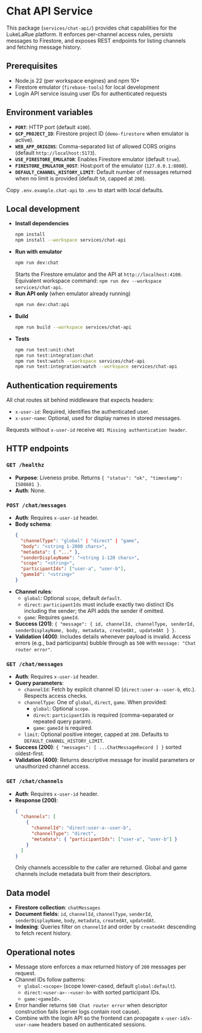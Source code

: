# Chat API Service

This package (`services/chat-api/`) provides chat capabilities for the LukeLaRue platform. It enforces per-channel access rules, persists messages to Firestore, and exposes REST endpoints for listing channels and fetching message history.

## Prerequisites

- Node.js 22 (per workspace engines) and npm 10+
- Firestore emulator (`firebase-tools`) for local development
- Login API service issuing user IDs for authenticated requests

## Environment variables

- **`PORT`**: HTTP port (default `4100`).
- **`GCP_PROJECT_ID`**: Firestore project ID (`demo-firestore` when emulator is active).
- **`WEB_APP_ORIGINS`**: Comma-separated list of allowed CORS origins (default `http://localhost:5173`).
- **`USE_FIRESTORE_EMULATOR`**: Enables Firestore emulator (default `true`).
- **`FIRESTORE_EMULATOR_HOST`**: Host:port of the emulator (`127.0.0.1:8080`).
- **`DEFAULT_CHANNEL_HISTORY_LIMIT`**: Default number of messages returned when no limit is provided (default `50`, capped at `200`).

Copy `.env.example.chat-api` to `.env` to start with local defaults.

## Local development

- **Install dependencies**
  ```bash
  npm install
  npm install --workspace services/chat-api
  ```
- **Run with emulator**
  ```bash
  npm run dev:chat
  ```
  Starts the Firestore emulator and the API at `http://localhost:4100`. Equivalent workspace command: `npm run dev --workspace services/chat-api`.
- **Run API only** (when emulator already running)
  ```bash
  npm run dev:chat:api
  ```
- **Build**
  ```bash
  npm run build --workspace services/chat-api
  ```
- **Tests**
  ```bash
  npm run test:unit:chat
  npm run test:integration:chat
  npm run test:watch --workspace services/chat-api
  npm run test:integration:watch --workspace services/chat-api
  ```

## Authentication requirements

All chat routes sit behind middleware that expects headers:

- `x-user-id`: Required, identifies the authenticated user.
- `x-user-name`: Optional, used for display names in stored messages.

Requests without `x-user-id` receive `401 Missing authentication header`.

## HTTP endpoints

### `GET /healthz`
- **Purpose**: Liveness probe. Returns `{ "status": "ok", "timestamp": ISO8601 }`.
- **Auth**: None.

### `POST /chat/messages`
- **Auth**: Requires `x-user-id` header.
- **Body schema**:
  ```json
  {
    "channelType": "global" | "direct" | "game",
    "body": "<string 1-2000 chars>",
    "metadata": { "..." },
    "senderDisplayName": "<string 1-120 chars>",
    "scope": "<string>",
    "participantIds": ["user-a", "user-b"],
    "gameId": "<string>"
  }
  ```
- **Channel rules**:
  - `global`: Optional `scope`, default `default`.
  - `direct`: `participantIds` must include exactly two distinct IDs including the sender; the API adds the sender if omitted.
  - `game`: Requires `gameId`.
- **Success (201)**: `{ "message": { id, channelId, channelType, senderId, senderDisplayName, body, metadata, createdAt, updatedAt } }`.
- **Validation (400)**: Includes details whenever payload is invalid. Access errors (e.g., bad participants) bubble through as `500` with `message: "Chat router error"`.

### `GET /chat/messages`
- **Auth**: Requires `x-user-id` header.
- **Query parameters**:
  - `channelId`: Fetch by explicit channel ID (`direct:user-a--user-b`, etc.). Respects access checks.
  - `channelType`: One of `global`, `direct`, `game`. When provided:
    - `global`: Optional `scope`.
    - `direct`: `participantIds` is required (comma-separated or repeated query param).
    - `game`: `gameId` is required.
  - `limit`: Optional positive integer, capped at `200`. Defaults to `DEFAULT_CHANNEL_HISTORY_LIMIT`.
- **Success (200)**: `{ "messages": [ ...ChatMessageRecord ] }` sorted oldest-first.
- **Validation (400)**: Returns descriptive message for invalid parameters or unauthorized channel access.

### `GET /chat/channels`
- **Auth**: Requires `x-user-id` header.
- **Response (200)**:
  ```json
  {
    "channels": [
      {
        "channelId": "direct:user-a--user-b",
        "channelType": "direct",
        "metadata": { "participantIds": ["user-a", "user-b"] }
      }
    ]
  }
  ```
  Only channels accessible to the caller are returned. Global and game channels include metadata built from their descriptors.

## Data model

- **Firestore collection**: `chatMessages`
- **Document fields**: `id`, `channelId`, `channelType`, `senderId`, `senderDisplayName`, `body`, `metadata`, `createdAt`, `updatedAt`.
- **Indexing**: Queries filter on `channelId` and order by `createdAt` descending to fetch recent history.

## Operational notes

- Message store enforces a max returned history of `200` messages per request.
- Channel IDs follow patterns:
  - `global:<scope>` (scope lower-cased, default `global:default`).
  - `direct:<user-a>--<user-b>` with sorted participant IDs.
  - `game:<gameId>`.
- Error handler returns `500 Chat router error` when descriptor construction fails (server logs contain root cause).
- Combine with the login API so the frontend can propagate `x-user-id`/`x-user-name` headers based on authenticated sessions.
